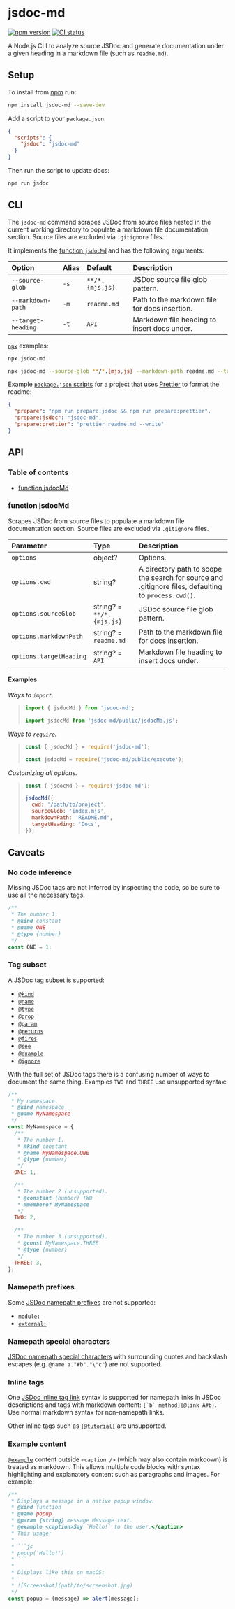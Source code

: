 # jsdoc-md

[![npm version](https://badgen.net/npm/v/jsdoc-md)](https://npm.im/jsdoc-md) [![CI status](https://github.com/jaydenseric/jsdoc-md/workflows/CI/badge.svg)](https://github.com/jaydenseric/jsdoc-md/actions)

A Node.js CLI to analyze source JSDoc and generate documentation under a given heading in a markdown file (such as `readme.md`).

## Setup

To install from [npm](https://npmjs.com) run:

```sh
npm install jsdoc-md --save-dev
```

Add a script to your `package.json`:

```json
{
  "scripts": {
    "jsdoc": "jsdoc-md"
  }
}
```

Then run the script to update docs:

```sh
npm run jsdoc
```

## CLI

The `jsdoc-md` command scrapes JSDoc from source files nested in the current working directory to populate a markdown file documentation section. Source files are excluded via `.gitignore` files.

It implements the [function `jsdocMd`](#function-jsdocmd) and has the following arguments:

| Option | Alias | Default | Description |
| :-- | :-- | :-- | :-- |
| `--source-glob` | `-s` | `**/*.{mjs,js}` | JSDoc source file glob pattern. |
| `--markdown-path` | `-m` | `readme.md` | Path to the markdown file for docs insertion. |
| `--target-heading` | `-t` | `API` | Markdown file heading to insert docs under. |

[`npx`](https://npm.im/npx) examples:

```sh
npx jsdoc-md
```

```sh
npx jsdoc-md --source-glob **/*.{mjs,js} --markdown-path readme.md --target-heading API
```

Example [`package.json` scripts](https://docs.npmjs.com/files/package.json#scripts) for a project that uses [Prettier](https://prettier.io) to format the readme:

```json
{
  "prepare": "npm run prepare:jsdoc && npm run prepare:prettier",
  "prepare:jsdoc": "jsdoc-md",
  "prepare:prettier": "prettier readme.md --write"
}
```

## API

### Table of contents

- [function jsdocMd](#function-jsdocmd)

### function jsdocMd

Scrapes JSDoc from source files to populate a markdown file documentation section. Source files are excluded via `.gitignore` files.

| Parameter | Type | Description |
| :-- | :-- | :-- |
| `options` | object? | Options. |
| `options.cwd` | string? | A directory path to scope the search for source and .gitignore files, defaulting to `process.cwd()`. |
| `options.sourceGlob` | string? = `**/*.{mjs,js}` | JSDoc source file glob pattern. |
| `options.markdownPath` | string? = `readme.md` | Path to the markdown file for docs insertion. |
| `options.targetHeading` | string? = `API` | Markdown file heading to insert docs under. |

#### Examples

_Ways to `import`._

> ```js
> import { jsdocMd } from 'jsdoc-md';
> ```
>
> ```js
> import jsdocMd from 'jsdoc-md/public/jsdocMd.js';
> ```

_Ways to `require`._

> ```js
> const { jsdocMd } = require('jsdoc-md');
> ```
>
> ```js
> const jsdocMd = require('jsdoc-md/public/execute');
> ```

_Customizing all options._

> ```js
> const { jsdocMd } = require('jsdoc-md');
>
> jsdocMd({
>   cwd: '/path/to/project',
>   sourceGlob: 'index.mjs',
>   markdownPath: 'README.md',
>   targetHeading: 'Docs',
> });
> ```

## Caveats

### No code inference

Missing JSDoc tags are not inferred by inspecting the code, so be sure to use all the necessary tags.

```js
/**
 * The number 1.
 * @kind constant
 * @name ONE
 * @type {number}
 */
const ONE = 1;
```

### Tag subset

A JSDoc tag subset is supported:

- [`@kind`](https://jsdoc.app/tags-kind)
- [`@name`](https://jsdoc.app/tags-name)
- [`@type`](https://jsdoc.app/tags-type)
- [`@prop`](https://jsdoc.app/tags-property)
- [`@param`](https://jsdoc.app/tags-param)
- [`@returns`](https://jsdoc.app/tags-returns)
- [`@fires`](https://jsdoc.app/tags-fires)
- [`@see`](https://jsdoc.app/tags-see)
- [`@example`](https://jsdoc.app/tags-example)
- [`@ignore`](https://jsdoc.app/tags-ignore)

With the full set of JSDoc tags there is a confusing number of ways to document the same thing. Examples `TWO` and `THREE` use unsupported syntax:

```js
/**
 * My namespace.
 * @kind namespace
 * @name MyNamespace
 */
const MyNamespace = {
  /**
   * The number 1.
   * @kind constant
   * @name MyNamespace.ONE
   * @type {number}
   */
  ONE: 1,

  /**
   * The number 2 (unsupported).
   * @constant {number} TWO
   * @memberof MyNamespace
   */
  TWO: 2,

  /**
   * The number 3 (unsupported).
   * @const MyNamespace.THREE
   * @type {number}
   */
  THREE: 3,
};
```

### Namepath prefixes

Some [JSDoc namepath prefixes](https://jsdoc.app/about-namepaths) are not supported:

- [`module:`](https://jsdoc.app/tags-module)
- [`external:`](https://jsdoc.app/tags-external)

### Namepath special characters

[JSDoc namepath special characters](https://jsdoc.app/about-namepaths) with surrounding quotes and backslash escapes (e.g. `@name a."#b"."\"c"`) are not supported.

### Inline tags

One [JSDoc inline tag link](https://jsdoc.app/tags-inline-link) syntax is supported for namepath links in JSDoc descriptions and tags with markdown content: `` [`b` method]{@link A#b} ``. Use normal markdown syntax for non-namepath links.

Other inline tags such as [`{@tutorial}`](https://jsdoc.app/tags-inline-tutorial) are unsupported.

### Example content

[`@example`](https://jsdoc.app/tags-example) content outside `<caption />` (which may also contain markdown) is treated as markdown. This allows multiple code blocks with syntax highlighting and explanatory content such as paragraphs and images. For example:

````js
/**
 * Displays a message in a native popup window.
 * @kind function
 * @name popup
 * @param {string} message Message text.
 * @example <caption>Say `Hello!` to the user.</caption>
 * This usage:
 *
 * ```js
 * popup('Hello!')
 * ```
 *
 * Displays like this on macOS:
 *
 * ![Screenshot](path/to/screenshot.jpg)
 */
const popup = (message) => alert(message);
````
